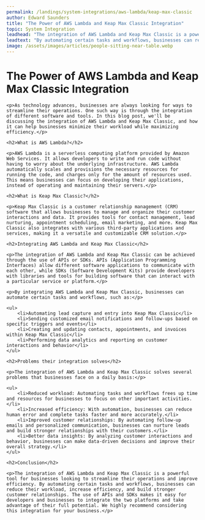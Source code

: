 ```yaml
---
permalink: /landings/system-integrations/aws-lambda/keap-max-classic
author: Edward Saunders
title: "The Power of AWS Lambda and Keap Max Classic Integration"
topic: System Integration
leadhead: "The integration of AWS Lambda and Keap Max Classic is a powerful tool for businesses looking to streamline their operations and improve efficiency"
leadtext: "By automating certain tasks and workflows, businesses can reduce their workload, increase efficiency, and build stronger customer relationships. The use of APIs and SDKs makes it easy for developers and businesses to integrate the two platforms and take advantage of their full potential. We highly recommend considering this integration for your business."
image: /assets/images/articles/people-sitting-near-table.webp
---
```

<div class="arttext">	<h1>The Power of AWS Lambda and Keap Max Classic Integration</h1>

	<p>As technology advances, businesses are always looking for ways to streamline their operations. One such way is through the integration of different software and tools. In this blog post, we'll be discussing the integration of AWS Lambda and Keap Max Classic, and how it can help businesses minimize their workload while maximizing efficiency.</p>

	<h2>What is AWS Lambda?</h2>
	
	<p>AWS Lambda is a serverless computing platform provided by Amazon Web Services. It allows developers to write and run code without having to worry about the underlying infrastructure. AWS Lambda automatically scales and provisions the necessary resources for running the code, and charges only for the amount of resources used. This means businesses can focus on developing their applications, instead of operating and maintaining their servers.</p>

	<h2>What is Keap Max Classic?</h2>

	<p>Keap Max Classic is a customer relationship management (CRM) software that allows businesses to manage and organize their customer interactions and data. It provides tools for contact management, lead nurturing, appointment scheduling, email marketing, and more. Keap Max Classic also integrates with various third-party applications and services, making it a versatile and customizable CRM solution.</p>

	<h2>Integrating AWS Lambda and Keap Max Classic</h2>

	<p>The integration of AWS Lambda and Keap Max Classic can be achieved through the use of APIs or SDKs. APIs (Application Programming Interfaces) allow different software applications to communicate with each other, while SDKs (Software Development Kits) provide developers with libraries and tools for building software that can interact with a particular service or platform.</p>

	<p>By integrating AWS Lambda and Keap Max Classic, businesses can automate certain tasks and workflows, such as:</p>

	<ul>
		<li>Automating lead capture and entry into Keap Max Classic</li>
		<li>Sending customized email notifications and follow-ups based on specific triggers and events</li>
		<li>Creating and updating contacts, appointments, and invoices within Keap Max Classic</li>
		<li>Performing data analytics and reporting on customer interactions and behavior</li>
	</ul>

	<h2>Problems their integration solves</h2>

	<p>The integration of AWS Lambda and Keap Max Classic solves several problems that businesses face on a daily basis:</p>

	<ul>
		<li>Reduced workload: Automating tasks and workflows frees up time and resources for businesses to focus on other important activities.</li>
		<li>Increased efficiency: With automation, businesses can reduce human error and complete tasks faster and more accurately.</li>
		<li>Improved customer relationships: By automating follow-up emails and personalized communication, businesses can nurture leads and build stronger relationships with their customers.</li>
		<li>Better data insights: By analyzing customer interactions and behavior, businesses can make data-driven decisions and improve their overall strategy.</li>
	</ul>

	<h2>Conclusion</h2>

	<p>The integration of AWS Lambda and Keap Max Classic is a powerful tool for businesses looking to streamline their operations and improve efficiency. By automating certain tasks and workflows, businesses can reduce their workload, increase efficiency, and build stronger customer relationships. The use of APIs and SDKs makes it easy for developers and businesses to integrate the two platforms and take advantage of their full potential. We highly recommend considering this integration for your business.</p>

</div>